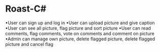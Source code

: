 # Roast-C#

•User can sign up and log in
•User can upload picture and give caption
•User can see all picture, flag picture and sort picture
•User can read comments, flag comments, vote on comments and comment on picture
•Admin can manage own picture, delete flagged picture, delete flagged picture and cancel flag
